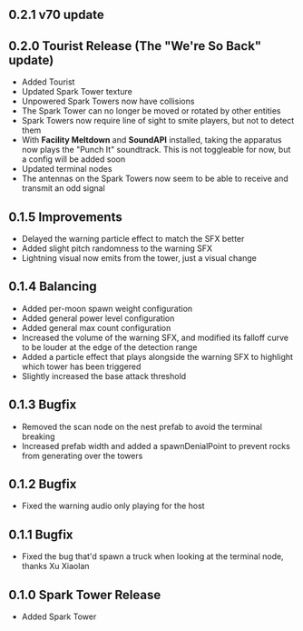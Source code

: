 ## 0.2.1 v70 update

## 0.2.0 Tourist Release (The "We're So Back" update)
- Added Tourist
- Updated Spark Tower texture
- Unpowered Spark Towers now have collisions
- The Spark Tower can no longer be moved or rotated by other entities
- Spark Towers now require line of sight to smite players, but not to detect them
- With **Facility Meltdown** and **SoundAPI** installed, taking the apparatus now plays the "Punch It" soundtrack. This is not toggleable for now, but a config will be added soon
- Updated terminal nodes
- The antennas on the Spark Towers now seem to be able to receive and transmit an odd signal

## 0.1.5 Improvements
- Delayed the warning particle effect to match the SFX better
- Added slight pitch randomness to the warning SFX
- Lightning visual now emits from the tower, just a visual change

## 0.1.4 Balancing
- Added per-moon spawn weight configuration
- Added general power level configuration
- Added general max count configuration
- Increased the volume of the warning SFX, and modified its falloff curve to be louder at the edge of the detection range
- Added a particle effect that plays alongside the warning SFX to highlight which tower has been triggered
- Slightly increased the base attack threshold

## 0.1.3 Bugfix
- Removed the scan node on the nest prefab to avoid the terminal breaking
- Increased prefab width and added a spawnDenialPoint to prevent rocks from generating over the towers

## 0.1.2 Bugfix
- Fixed the warning audio only playing for the host

## 0.1.1 Bugfix
- Fixed the bug that'd spawn a truck when looking at the terminal node, thanks Xu Xiaolan

## 0.1.0 Spark Tower Release
- Added Spark Tower